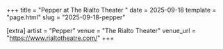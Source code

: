 +++
title = "Pepper at The Rialto Theater "
date = 2025-09-18
template = "page.html"
slug = "2025-09-18-pepper"

[extra]
artist = "Pepper"
venue = "The Rialto Theater"
venue_url = "https://www.rialtotheatre.com/"
+++
